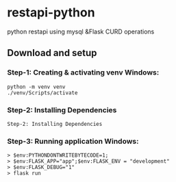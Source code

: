 # restapi-python
python restapi using mysql &amp;Flask CURD operations
## Download and setup
### Step-1: Creating & activating venv Windows:
    python -m venv venv
    ./venv/Scripts/activate
### Step-2: Installing Dependencies
    Step-2: Installing Dependencies
### Step-3: Running application Windows:
    > $env:PYTHONDONTWRITEBYTECODE=1;
    > $env:FLASK_APP="app";$env:FLASK_ENV = "development"
    > $env:FLASK_DEBUG="1"
    > flask run
